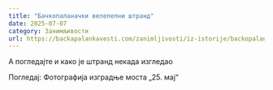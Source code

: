 ```yaml
---
title: "Бачкопаланачки велелепни штранд"
date: 2025-07-07
category: Занимљивости
url: https://backapalankavesti.com/zanimljivosti/iz-istorije/backopalanacki-velelepni-strand/
---
```


А погледајте и како је штранд некада изгледао

Погледај: Фотографија изградње моста „25. мај“
